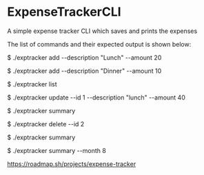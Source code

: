 # ExpenseTrackerCLI
A simple expense tracker CLI which saves and prints the expenses

The list of commands and their expected output is shown below:

$ ./exptracker add --description "Lunch" --amount 20


$ ./exptracker add --description "Dinner" --amount 10


$ ./exptracker list


$ ./exptracker update --id 1 --description "lunch" --amount 40


$ ./exptracker summary


$ ./exptracker delete --id 2


$ ./exptracker summary


$ ./exptracker summary --month 8


https://roadmap.sh/projects/expense-tracker

